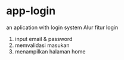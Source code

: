 # app-login
an aplication with login system
Alur fitur login
1. input email & password
2. memvalidasi masukan
3. menampilkan halaman home
